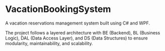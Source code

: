 # VacationBookingSystem
A vacation reservations management system built using C# and WPF.

The project follows a layered architecture with BE (Backend), BL (Business Logic), DAL (Data Access Layer), and DS (Data Structures) 
to ensure modularity, maintainability, and scalability.
